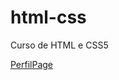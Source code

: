 # html-css
Curso de HTML e CSS5
    <p><a href="https://perfil-git-master-danielrosadasilva.vercel.app/" target="_blank">PerfilPage</a></p>
